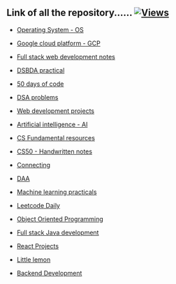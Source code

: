 ## Link of all the repository...... [![Views](https://hits.seeyoufarm.com/api/count/incr/badge.svg?url=https%3A%2F%2Fgithub.com%2Fprashantjagtap2909%2FLink-to-Repo&count_bg=%2379C83D&title_bg=%23555555&icon=&icon_color=%23E7E7E7&title=Views&edge_flat=false)](https://hits.seeyoufarm.com)


  - [Operating System - OS](https://github.com/prashantjagtap2909/OS)

  - [Google cloud platform - GCP](https://github.com/prashantjagtap2909/GCP)

  - [Full stack web development notes](https://github.com/prashantjagtap2909/Full-stack-web-development)

  - [DSBDA practical](https://github.com/prashantjagtap2909/DSBDA-practical-)

  - [50 days of code](https://github.com/prashantjagtap2909/125-Days-of-Code)

  - [DSA problems](https://github.com/prashantjagtap2909/DSA)

  - [Web development projects](https://github.com/prashantjagtap2909/Web-development-Projects)

  - [Artificial intelligence - AI](https://github.com/prashantjagtap2909/Artificial-Intelligence)

  - [CS Fundamental resources]()

  - [CS50 - Handwritten notes](https://github.com/prashantjagtap2909/cs50)

  - [Connecting ](https://github.com/prashantjagtap2909/Connecting)

  - [DAA](https://github.com/prashantjagtap2909/DAA)

  - [Machine learning practicals](https://github.com/prashantjagtap2909/Machine-Learning)

  - [Leetcode Daily](https://github.com/prashantjagtap2909/LeetCode-POTD)

  - [Object Oriented Programming]()

  - [Full stack Java development]()

  - [React Projects](https://github.com/prashantjagtap2909/React-projects)

  - [Little lemon]()

  - [Backend Development]()
